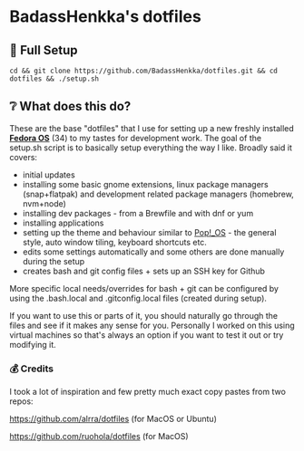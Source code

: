 # BadassHenkka's dotfiles

## 🔨 Full Setup

```
cd && git clone https://github.com/BadassHenkka/dotfiles.git && cd dotfiles && ./setup.sh
```

## ❔ What does this do?

These are the base "dotfiles" that I use for setting up a new freshly installed [**Fedora OS**](https://getfedora.org/) (34) to my tastes for development work. The goal of the setup.sh script is to basically setup everything the way I like. Broadly said it covers:

- initial updates
- installing some basic gnome extensions, linux package managers (snap+flatpak) and development related package managers (homebrew, nvm+node)
- installing dev packages - from a Brewfile and with dnf or yum
- installing applications
- setting up the theme and behaviour similar to [Pop!\_OS](https://pop.system76.com/) - the general style, auto window tiling, keyboard shortcuts etc.
- edits some settings automatically and some others are done manually during the setup
- creates bash and git config files + sets up an SSH key for Github

More specific local needs/overrides for bash + git can be configured by using the
.bash.local and .gitconfig.local files (created during setup).

If you want to use this or parts of it, you should naturally go through the files and see if it makes any sense for you. Personally I worked on this using virtual machines so that's always an option if you want to test it out or try modifying it.

### 💰 Credits

I took a lot of inspiration and few pretty much exact copy pastes from two repos:

https://github.com/alrra/dotfiles (for MacOS or Ubuntu)

https://github.com/ruohola/dotfiles (for MacOS)
